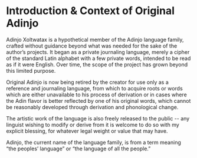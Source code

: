 Introduction & Context of Original Adinjo
=========================================

Adinjo Xoltwatax is a hypothetical member of the Adinjo language family, crafted without guidance beyond what was needed for the sake of the author’s projects.  It began as a private journaling language, merely a cipher of the standard Latin alphabet with a few private words, intended to be read as if it were English.  Over time, the scope of the project has grown beyond this limited purpose.

Original Adinjo is now being retired by the creator for use only as a reference and journaling language, from which to acquire roots or words which are either unavailable to his process of derivation or in cases where the Adin flavor is better reflected by one of his original words, which cannot be reasonably developed through derivation and phonological change.

The artistic work of the language is also freely released to the public -- any linguist wishing to modify or derive from it is welcome to do so with my explicit blessing, for whatever legal weight or value that may have.

Adinjo, the current name of the language family, is from a term meaning “the peoples’ language” or “the language of all the people.”

